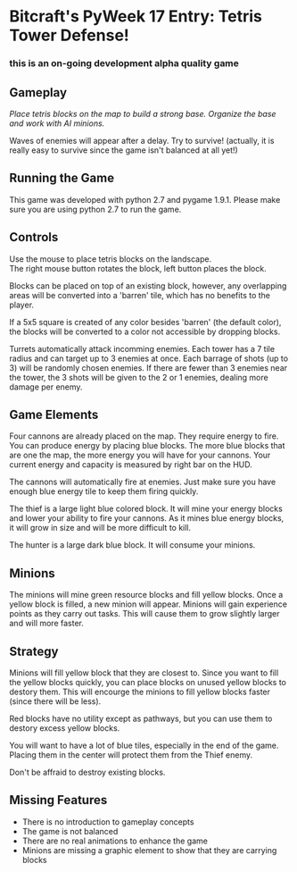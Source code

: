 Bitcraft's PyWeek 17 Entry: Tetris Tower Defense!
=================================================    
    
### this is an on-going development alpha quality game ####


Gameplay
--------

*Place tetris blocks on the map to build a strong base.  Organize the base and work with AI minions.*

Waves of enemies will appear after a delay.  Try to survive!  (actually, it is really easy to survive since the game isn't balanced at all yet!)


Running the Game
----------------

This game was developed with python 2.7 and pygame 1.9.1.  Please make sure you are using python 2.7 to run the game.


Controls
--------

Use the mouse to place tetris blocks on the landscape.  
The right mouse button rotates the block, left button places the block.

Blocks can be placed on top of an existing block, however, any overlapping areas will be converted into a 'barren' tile, which has no benefits to the player.

If a 5x5 square is created of any color besides 'barren' (the default color), the blocks will be converted to a color not accessible by dropping blocks.

Turrets automatically attack incomming enemies.  Each tower has a 7 tile radius and can target up to 3 enemies at once.  Each barrage of shots (up to 3) will be randomly chosen enemies.  If there are fewer than 3 enemies near the tower, the 3 shots will be given to the 2 or 1 enemies, dealing more damage per enemy.


Game Elements
-------------

Four cannons are already placed on the map.  They require energy to fire.  You can produce energy by placing blue blocks.  The more blue blocks that are one the map, the more energy you will have for your cannons.  Your current energy and capacity is measured by right bar on the HUD.

The cannons will automatically fire at enemies.  Just make sure you have enough blue energy tile to keep them firing quickly.

The thief is a large light blue colored block. It will mine your energy blocks and lower your ability to fire your cannons.  As it mines blue energy blocks, it will grow in size and will be more difficult to kill.

The hunter is a large dark blue block.  It will consume your minions.


Minions
-------

The minions will mine green resource blocks and fill yellow blocks.  Once a yellow block is filled, a new minion will appear.  Minions will gain experience points as they carry out tasks.  This will cause them to grow slightly larger and will more faster.


Strategy
--------

Minions will fill yellow block that they are closest to.  Since you want to fill the yellow blocks quickly, you can place blocks on unused yellow blocks to destory them.  This will encourge the minions to fill yellow blocks faster (since there will be less).

Red blocks have no utility except as pathways, but you can use them to destory excess yellow blocks.

You will want to have a lot of blue tiles, especially in the end of the game.  Placing them in the center will protect them from the Thief enemy.

Don't be affraid to destroy existing blocks.


## Missing Features ##
* There is no introduction to gameplay concepts
* The game is not balanced
* There are no real animations to enhance the game
* Minions are missing a graphic element to show that they are carrying blocks
